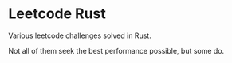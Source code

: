 # Leetcode Rust

Various leetcode challenges solved in Rust.

Not all of them seek the best performance possible, but some do.